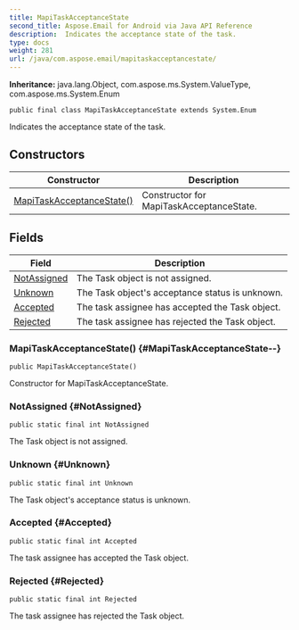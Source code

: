 ```yaml
---
title: MapiTaskAcceptanceState
second_title: Aspose.Email for Android via Java API Reference
description:  Indicates the acceptance state of the task.
type: docs
weight: 281
url: /java/com.aspose.email/mapitaskacceptancestate/
---
```

**Inheritance:**
java.lang.Object, com.aspose.ms.System.ValueType, com.aspose.ms.System.Enum
```
public final class MapiTaskAcceptanceState extends System.Enum
```

Indicates the acceptance state of the task.
## Constructors

| Constructor | Description |
| --- | --- |
| [MapiTaskAcceptanceState()](#MapiTaskAcceptanceState--) | Constructor for MapiTaskAcceptanceState. |
## Fields

| Field | Description |
| --- | --- |
| [NotAssigned](#NotAssigned) | The Task object is not assigned. |
| [Unknown](#Unknown) | The Task object's acceptance status is unknown. |
| [Accepted](#Accepted) | The task assignee has accepted the Task object. |
| [Rejected](#Rejected) | The task assignee has rejected the Task object. |
### MapiTaskAcceptanceState() {#MapiTaskAcceptanceState--}
```
public MapiTaskAcceptanceState()
```


Constructor for MapiTaskAcceptanceState.

### NotAssigned {#NotAssigned}
```
public static final int NotAssigned
```


The Task object is not assigned.

### Unknown {#Unknown}
```
public static final int Unknown
```


The Task object's acceptance status is unknown.

### Accepted {#Accepted}
```
public static final int Accepted
```


The task assignee has accepted the Task object.

### Rejected {#Rejected}
```
public static final int Rejected
```


The task assignee has rejected the Task object.

